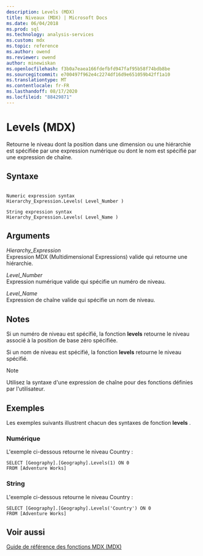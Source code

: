 ```yaml
---
description: Levels (MDX)
title: Niveaux (MDX) | Microsoft Docs
ms.date: 06/04/2018
ms.prod: sql
ms.technology: analysis-services
ms.custom: mdx
ms.topic: reference
ms.author: owend
ms.reviewer: owend
author: minewiskan
ms.openlocfilehash: f3b0a7eaea166fdefbfd947faf95b58f74bdb8be
ms.sourcegitcommit: e700497f962e4c2274df16d9e651059b42ff1a10
ms.translationtype: MT
ms.contentlocale: fr-FR
ms.lasthandoff: 08/17/2020
ms.locfileid: "88429871"
---
```

# <a name="levels-mdx"></a>Levels (MDX)


  Retourne le niveau dont la position dans une dimension ou une hiérarchie est spécifiée par une expression numérique ou dont le nom est spécifié par une expression de chaîne.  
  
## <a name="syntax"></a>Syntaxe  
  
```  
  
Numeric expression syntax  
Hierarchy_Expression.Levels( Level_Number )  
  
String expression syntax  
Hierarchy_Expression.Levels( Level_Name )  
```  
  
## <a name="arguments"></a>Arguments  
 *Hierarchy_Expression*  
 Expression MDX (Multidimensional Expressions) valide qui retourne une hiérarchie.  
  
 *Level_Number*  
 Expression numérique valide qui spécifie un numéro de niveau.  
  
 *Level_Name*  
 Expression de chaîne valide qui spécifie un nom de niveau.  
  
## <a name="remarks"></a>Notes  
 Si un numéro de niveau est spécifié, la fonction **levels** retourne le niveau associé à la position de base zéro spécifiée.  
  
 Si un nom de niveau est spécifié, la fonction **levels** retourne le niveau spécifié.  
  
> [!NOTE]  
>  Utilisez la syntaxe d'une expression de chaîne pour des fonctions définies par l'utilisateur.  
  
## <a name="examples"></a>Exemples  
 Les exemples suivants illustrent chacun des syntaxes de fonction **levels** .  
  
### <a name="numeric"></a>Numérique  
 L'exemple ci-dessous retourne le niveau Country :  
  
```  
SELECT [Geography].[Geography].Levels(1) ON 0  
FROM [Adventure Works]  
```  
  
### <a name="string"></a>String  
 L'exemple ci-dessous retourne le niveau Country :  
  
```  
SELECT [Geography].[Geography].Levels('Country') ON 0  
FROM [Adventure Works]  
```  
  
## <a name="see-also"></a>Voir aussi  
 [Guide de référence des fonctions MDX &#40;MDX&#41;](../mdx/mdx-function-reference-mdx.md)  
  
  
